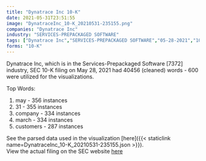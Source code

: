 ```yaml
---
title: "Dynatrace Inc 10-K"
date: 2021-05-31T23:51:55
image: "DynatraceInc_10-K_20210531-235155.png"
companies: "Dynatrace Inc"
industry: "SERVICES-PREPACKAGED SOFTWARE"
tags: ["Dynatrace Inc","SERVICES-PREPACKAGED SOFTWARE","05-28-2021","10-K"]
forms: "10-K"
---
```

Dynatrace Inc, which is in the Services-Prepackaged Software [7372] industry, SEC 10-K filing on May 28, 2021 had 40456 (cleaned) words - 600 were utilized for the visualizations.

Top Words:
1. may - 356 instances
2. 31 - 355 instances
3. company - 334 instances
4. march - 334 instances
5. customers - 287 instances


See the parsed data used in the visualization [here]({{< staticlink name=DynatraceInc_10-K_20210531-235155.json >}}).  
View the actual filing on the SEC website [here](https://www.sec.gov/Archives/edgar/data/1773383/0001773383-21-000054.txt)